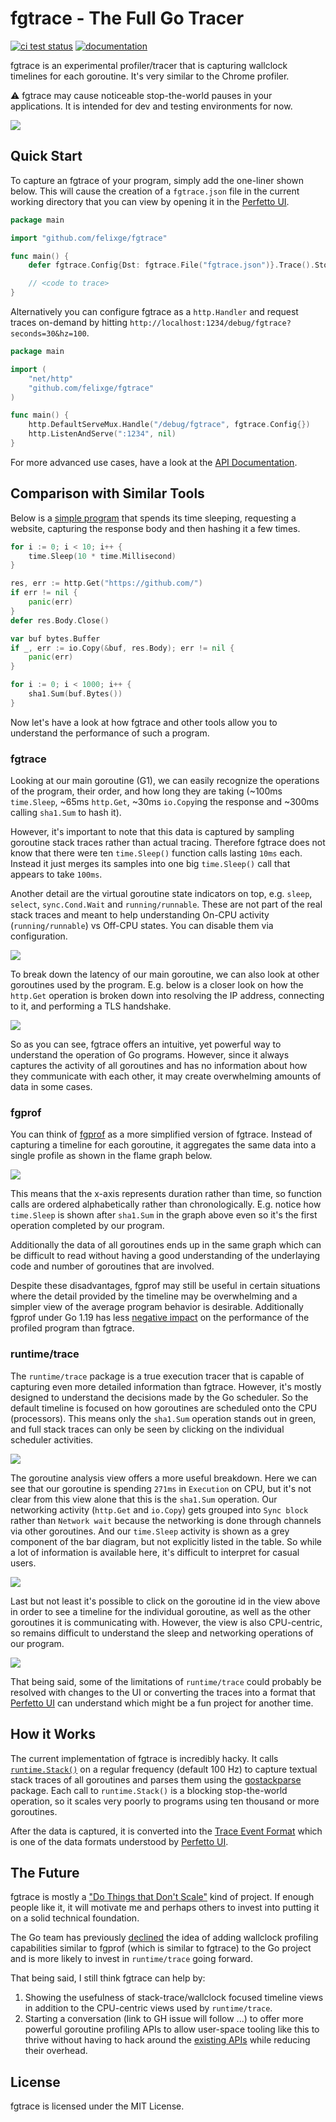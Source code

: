 # fgtrace - The Full Go Tracer

[![ci test status](https://img.shields.io/github/workflow/status/felixge/fgtrace/Go?label=tests)](https://github.com/felixge/fgtrace/actions/workflows/go.yml?query=branch%3Amain)
[![documentation](http://img.shields.io/badge/godoc-reference-blue.svg)](https://pkg.go.dev/github.com/felixge/fgtrace)

fgtrace is an experimental profiler/tracer that is capturing wallclock timelines for each goroutine. It's very similar to the Chrome profiler.

⚠️ fgtrace may cause noticeable stop-the-world pauses in your applications. It is intended for dev and testing environments for now.

<img src="./assets/fgtrace-example.png"/>

## Quick Start

To capture an fgtrace of your program, simply add the one-liner shown below. This will cause the creation of a `fgtrace.json` file in the current working directory that you can view by opening it in the [Perfetto UI](https://ui.perfetto.dev/).

```go
package main

import "github.com/felixge/fgtrace"

func main() {
	defer fgtrace.Config{Dst: fgtrace.File("fgtrace.json")}.Trace().Stop()

	// <code to trace>
}
```

Alternatively you can configure fgtrace as a `http.Handler` and request traces on-demand by hitting `http://localhost:1234/debug/fgtrace?seconds=30&hz=100`.

```go
package main

import (
	"net/http"
	"github.com/felixge/fgtrace"
)

func main() {
	http.DefaultServeMux.Handle("/debug/fgtrace", fgtrace.Config{})
	http.ListenAndServe(":1234", nil)
}
```

For more advanced use cases, have a look at the [API Documentation](https://pkg.go.dev/github.com/felixge/fgtrace#Config).

## Comparison with Similar Tools

Below is a [simple program](./testdata/readme/) that spends its time sleeping, requesting a website, capturing the response body and then hashing it a few times.

```go
for i := 0; i < 10; i++ {
	time.Sleep(10 * time.Millisecond)
}

res, err := http.Get("https://github.com/")
if err != nil {
	panic(err)
}
defer res.Body.Close()

var buf bytes.Buffer
if _, err := io.Copy(&buf, res.Body); err != nil {
	panic(err)
}

for i := 0; i < 1000; i++ {
	sha1.Sum(buf.Bytes())
}
```

Now let's have a look at how fgtrace and other tools allow you to understand the performance of such a program.

### fgtrace

Looking at our main goroutine (G1), we can easily recognize the operations of the program, their order, and how long they are taking (~100ms `time.Sleep`, ~65ms `http.Get`, ~30ms `io.Copy`ing the response and ~300ms calling `sha1.Sum` to hash it).

However, it's important to note that this data is captured by sampling goroutine stack traces rather than actual tracing. Therefore fgtrace does not know that there were ten `time.Sleep()` function calls lasting `10ms` each. Instead it just merges its samples into one big `time.Sleep()` call that appears to take `100ms`.

Another detail are the virtual goroutine state indicators on top, e.g. `sleep`, `select`, `sync.Cond.Wait` and `running/runnable`. These are not part of the real stack traces and meant to help understanding On-CPU activity (`running/runnable`) vs Off-CPU states. You can disable them via configuration.

<img src="./assets/fgtrace-example.png"/>

To break down the latency of our main goroutine, we can also look at other goroutines used by the program. E.g. below is a closer look on how the `http.Get` operation is broken down into resolving the IP address, connecting to it, and performing a TLS handshake.

<img src="./assets/fgtrace-example2.png"/>

So as you can see, fgtrace offers an intuitive, yet powerful way to understand the operation of Go programs. However, since it always captures the activity of all goroutines and has no information about how they communicate with each other, it may create overwhelming amounts of data in some cases.

### fgprof

You can think of [fgprof](https://github.com/felixge/fgprof) as a more simplified version of fgtrace. Instead of capturing a timeline for each goroutine, it aggregates the same data into a single profile as shown in the flame graph below.

<img src="./assets/fgprof-example.png"/>

This means that the x-axis represents duration rather than time, so function calls are ordered alphabetically rather than chronologically. E.g. notice how `time.Sleep` is shown after `sha1.Sum` in the graph above even so it's the first operation completed by our program.

Additionally the data of all goroutines ends up in the same graph which can be difficult to read without having a good understanding of the underlaying code and number of goroutines that are involved.

Despite these disadvantages, fgprof may still be useful in certain situations where the detail provided by the timeline may be overwhelming and a simpler view of the average program behavior is desirable. Additionally fgprof under Go 1.19 has less [negative impact](https://go-review.googlesource.com/c/go/+/387415) on the performance of the profiled program than fgtrace.

### runtime/trace

The `runtime/trace` package is a true execution tracer that is capable of capturing even more detailed information than fgtrace. However, it's mostly designed to understand the decisions made by the Go scheduler. So the default timeline is focused on how goroutines are scheduled onto the CPU (processors). This means only the `sha1.Sum` operation stands out in green, and full stack traces can only be seen by clicking on the individual scheduler activities.

<img src="./assets/runtime-example.png"/>

The goroutine analysis view offers a more useful breakdown. Here we can see that our goroutine is spending `271ms` in `Execution` on CPU, but it's not clear from this view alone that this is the `sha1.Sum` operation. Our networking activity (`http.Get` and `io.Copy`) gets grouped into `Sync block` rather than `Network wait` because the networking is done through channels via other goroutines. And our `time.Sleep` activity is shown as a grey component of the bar diagram, but not explicitly listed in the table. So while a lot of information is available here, it's difficult to interpret for casual users.

<img src="./assets/runtime-example2.png"/>

Last but not least it's possible to click on the goroutine id in the view above in order to see a timeline for the individual goroutine, as well as the other goroutines it is communicating with. However, the view is also CPU-centric, so remains difficult to understand the sleep and networking operations of our program.

<img src="./assets/runtime-example3.png"/>

That being said, some of the limitations of `runtime/trace` could probably be resolved with changes to the UI or converting the traces into a format that [Perfetto UI](https://ui.perfetto.dev/) can understand which might be a fun project for another time.

## How it Works

The current implementation of fgtrace is incredibly hacky. It calls [`runtime.Stack()`](https://pkg.go.dev/runtime#Stack) on a regular frequency (default 100 Hz) to capture textual stack traces of all goroutines and parses them using the [gostackparse](https://github.com/DataDog/gostackparse) package. Each call to `runtime.Stack()` is a blocking stop-the-world operation, so it scales very poorly to programs using ten thousand or more goroutines.

After the data is captured, it is converted into the [Trace Event Format](https://docs.google.com/document/d/1CvAClvFfyA5R-PhYUmn5OOQtYMH4h6I0nSsKchNAySU/preview) which is one of the data formats understood by [Perfetto UI](https://ui.perfetto.dev/).

## The Future

fgtrace is mostly a ["Do Things that Don't Scale"](http://paulgraham.com/ds.html) kind of project. If enough people like it, it will motivate me and perhaps others to invest into putting it on a solid technical foundation.

The Go team has previously [declined](https://github.com/golang/go/issues/41324#issuecomment-703796820) the idea of adding wallclock profiling capabilities similar to fgprof (which is similar to fgtrace) to the Go project and is more likely to invest in `runtime/trace` going forward.

That being said, I still think fgtrace can help by:

1. Showing the usefulness of stack-trace/wallclock focused timeline views in addition to the CPU-centric views used by `runtime/trace`.
2. Starting a conversation (link to GH issue will follow ...) to offer more powerful goroutine profiling APIs to allow user-space tooling like this to thrive without having to hack around the [existing APIs](https://github.com/DataDog/go-profiler-notes/blob/main/goroutine.md#feature-matrix) while reducing their overhead.



## License

fgtrace is licensed under the MIT License.
